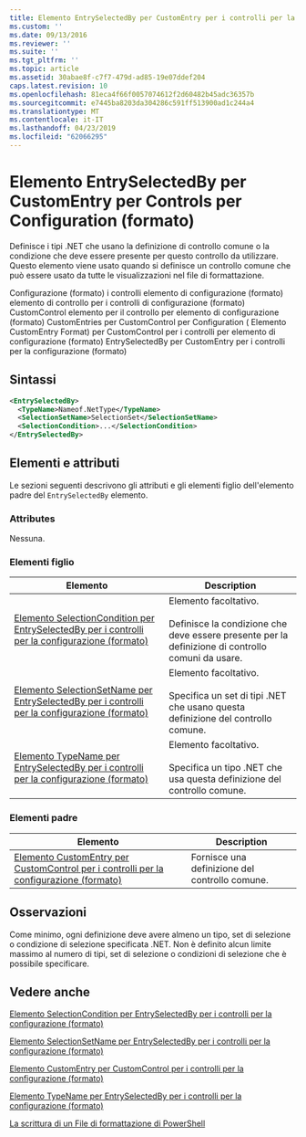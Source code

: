 ```yaml
---
title: Elemento EntrySelectedBy per CustomEntry per i controlli per la configurazione (formato) | Microsoft Docs
ms.custom: ''
ms.date: 09/13/2016
ms.reviewer: ''
ms.suite: ''
ms.tgt_pltfrm: ''
ms.topic: article
ms.assetid: 30abae8f-c7f7-479d-ad85-19e07ddef204
caps.latest.revision: 10
ms.openlocfilehash: 81eca4f66f0057074612f2d60482b45adc36357b
ms.sourcegitcommit: e7445ba8203da304286c591ff513900ad1c244a4
ms.translationtype: MT
ms.contentlocale: it-IT
ms.lasthandoff: 04/23/2019
ms.locfileid: "62066295"
---
```

# <a name="entryselectedby-element-for-customentry-for-controls-for-configuration-format"></a>Elemento EntrySelectedBy per CustomEntry per Controls per Configuration (formato)

Definisce i tipi .NET che usano la definizione di controllo comune o la condizione che deve essere presente per questo controllo da utilizzare. Questo elemento viene usato quando si definisce un controllo comune che può essere usato da tutte le visualizzazioni nel file di formattazione.

Configurazione (formato) i controlli elemento di configurazione (formato) elemento di controllo per i controlli di configurazione (formato) CustomControl elemento per il controllo per elemento di configurazione (formato) CustomEntries per CustomControl per Configuration ( Elemento CustomEntry Format) per CustomControl per i controlli per elemento di configurazione (formato) EntrySelectedBy per CustomEntry per i controlli per la configurazione (formato)

## <a name="syntax"></a>Sintassi

```xml
<EntrySelectedBy>
  <TypeName>Nameof.NetType</TypeName>
  <SelectionSetName>SelectionSet</SelectionSetName>
  <SelectionCondition>...</SelectionCondition>
</EntrySelectedBy>
```

## <a name="attributes-and-elements"></a>Elementi e attributi

Le sezioni seguenti descrivono gli attributi e gli elementi figlio dell'elemento padre del `EntrySelectedBy` elemento.

### <a name="attributes"></a>Attributes

Nessuna.

### <a name="child-elements"></a>Elementi figlio

|Elemento|Description|
|-------------|-----------------|
|[Elemento SelectionCondition per EntrySelectedBy per i controlli per la configurazione (formato)](./selectioncondition-element-for-entryselectedby-for-controls-for-configuration-format.md)|Elemento facoltativo.<br /><br /> Definisce la condizione che deve essere presente per la definizione di controllo comuni da usare.|
|[Elemento SelectionSetName per EntrySelectedBy per i controlli per la configurazione (formato)](./selectionsetname-element-for-selectioncondition-for-controls-for-configuration-format.md)|Elemento facoltativo.<br /><br /> Specifica un set di tipi .NET che usano questa definizione del controllo comune.|
|[Elemento TypeName per EntrySelectedBy per i controlli per la configurazione (formato)](./typename-element-for-entryselectedby-for-controls-for-configuration-format.md)|Elemento facoltativo.<br /><br /> Specifica un tipo .NET che usa questa definizione del controllo comune.|

### <a name="parent-elements"></a>Elementi padre

|Elemento|Description|
|-------------|-----------------|
|[Elemento CustomEntry per CustomControl per i controlli per la configurazione (formato)](./customentry-element-for-customcontrol-for-controls-for-configuration-format.md)|Fornisce una definizione del controllo comune.|

## <a name="remarks"></a>Osservazioni

Come minimo, ogni definizione deve avere almeno un tipo, set di selezione o condizione di selezione specificata .NET. Non è definito alcun limite massimo al numero di tipi, set di selezione o condizioni di selezione che è possibile specificare.

## <a name="see-also"></a>Vedere anche

[Elemento SelectionCondition per EntrySelectedBy per i controlli per la configurazione (formato)](./selectioncondition-element-for-entryselectedby-for-controls-for-configuration-format.md)

[Elemento SelectionSetName per EntrySelectedBy per i controlli per la configurazione (formato)](./selectionsetname-element-for-selectioncondition-for-controls-for-configuration-format.md)

[Elemento CustomEntry per CustomControl per i controlli per la configurazione (formato)](./customentry-element-for-customcontrol-for-controls-for-configuration-format.md)

[Elemento TypeName per EntrySelectedBy per i controlli per la configurazione (formato)](./typename-element-for-selectioncondition-for-controls-for-configuration-format.md)

[La scrittura di un File di formattazione di PowerShell](./writing-a-powershell-formatting-file.md)
